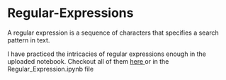 # Regular-Expressions

A regular expression is a sequence of characters that specifies a search pattern in text.

I have practiced the intricacies of regular expressions enough in the uploaded notebook. Checkout all of them <a href="https://github.com/VimalChamyal/Regular-Expressions/blob/main/Regular_Expression.ipynb"> here </a> or in the Regular_Expression.ipynb file
